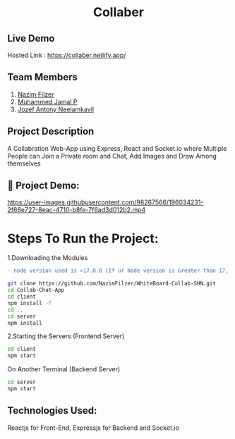 # **<div align="center">Collaber</div>**  

## Live Demo

Hosted Link : https://collaber.netlify.app/

## Team Members

1. [Nazim Filzer](https://github.com/NazimFilzer/)
1. [Muhammed Jamal P](https://github.com/jamaljm/)
1. [Jozef Antony Neelamkavil ](https://github.com/jzf21/)

## Project Description
A Collabration Web-App using Express, React and Socket.io where Multiple People can Join a Private room and Chat, Add Images and Draw Among themselves

## 🔧 Project Demo:

https://user-images.githubusercontent.com/98267566/196034231-2f68e727-8eac-4710-b8fe-7f6ad3d012b2.mp4

# Steps To Run the Project:

1.Downloading the Modules
```diff
- node version used is >17.0.0 (If ur Node version is Greater than 17, eg v18 then the app wont run)
```

```bash
git clone https://github.com/NazimFilzer/WhiteBoard-Collab-SHN.git
cd Collab-Chat-App
cd client
npm install -f
cd ..
cd server
npm install
```
2.Starting the Servers (Frontend Server)
```bash
cd client
npm start
```
On Another Terminal (Backend Server)
```bash
cd server
npm start
```

## Technologies Used:

Reactjs for Front-End, Expressjs for Backend and Socket.io



